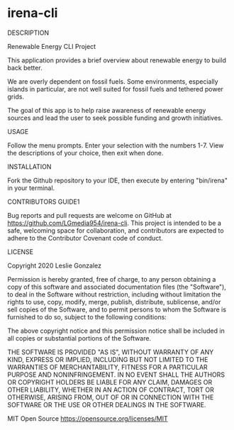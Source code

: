 # irena-cli

DESCRIPTION

Renewable Energy CLI Project

This application provides a brief overview about renewable energy to build back better.

We are overly dependent on fossil fuels. Some environments, especially islands in particular, are not well suited for fossil fuels and tethered power grids.

The goal of this app is to help raise awareness of renewable energy sources and lead the user to seek possible funding and growth initiatives.

USAGE

Follow the menu prompts. Enter your selection with the numbers 1-7. View the descriptions of your choice, then exit when done.

INSTALLATION

Fork the Github repository to your IDE, then execute by entering "bin/irena" in your terminal.

CONTRIBUTORS GUIDE1

Bug reports and pull requests are welcome on GitHub at https://github.com/LGmedia954/irena-cli. This project is intended to be a safe, welcoming space for collaboration, and contributors are expected to adhere to the Contributor Covenant code of conduct.

LICENSE

Copyright 2020 Leslie Gonzalez

Permission is hereby granted, free of charge, to any person obtaining a copy of this software and associated documentation files (the "Software"), to deal in the Software without restriction, including without limitation the rights to use, copy, modify, merge, publish, distribute, sublicense, and/or sell copies of the Software, and to permit persons to whom the Software is furnished to do so, subject to the following conditions:

The above copyright notice and this permission notice shall be included in all copies or substantial portions of the Software.

THE SOFTWARE IS PROVIDED "AS IS", WITHOUT WARRANTY OF ANY KIND, EXPRESS OR IMPLIED, INCLUDING BUT NOT LIMITED TO THE WARRANTIES OF MERCHANTABILITY, FITNESS FOR A PARTICULAR PURPOSE AND NONINFRINGEMENT. IN NO EVENT SHALL THE AUTHORS OR COPYRIGHT HOLDERS BE LIABLE FOR ANY CLAIM, DAMAGES OR OTHER LIABILITY, WHETHER IN AN ACTION OF CONTRACT, TORT OR OTHERWISE, ARISING FROM, OUT OF OR IN CONNECTION WITH THE SOFTWARE OR THE USE OR OTHER DEALINGS IN THE SOFTWARE.

MIT Open Source https://opensource.org/licenses/MIT
